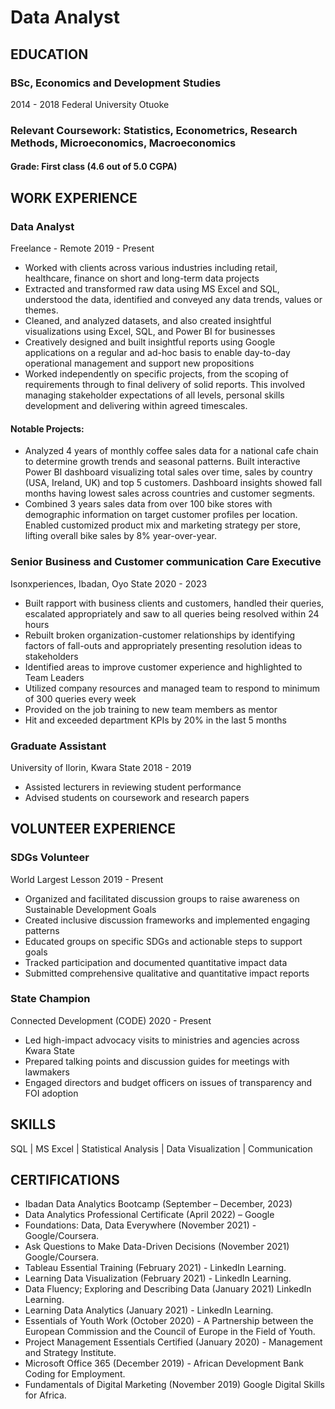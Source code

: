 # Data Analyst

## EDUCATION
### BSc, Economics and Development Studies 
2014 - 2018
Federal University Otuoke
### Relevant Coursework: Statistics, Econometrics, Research Methods, Microeconomics, Macroeconomics
#### Grade: First class (4.6 out of 5.0 CGPA)

## WORK EXPERIENCE
### Data Analyst
Freelance - Remote 
2019 - Present
- Worked with clients across various industries including retail, healthcare, finance on short and 
long-term data projects
- Extracted and transformed raw data using MS Excel and SQL, understood the data, identified and 
conveyed any data trends, values or themes.
- Cleaned, and analyzed datasets, and also created insightful visualizations using Excel, SQL, 
and Power BI for businesses
- Creatively designed and built insightful reports using Google applications on a regular and ad-hoc 
basis to enable day-to-day operational management and support new propositions
- Worked independently on specific projects, from the scoping of requirements through to final 
delivery of solid reports. This involved managing stakeholder expectations of all levels, personal 
skills development and delivering within agreed timescales.

#### Notable Projects:
- Analyzed 4 years of monthly coffee sales data for a national cafe chain to determine growth 
trends and seasonal patterns. Built interactive Power BI dashboard visualizing total sales over 
time, sales by country (USA, Ireland, UK) and top 5 customers. Dashboard insights showed fall 
months having lowest sales across countries and customer segments.
- Combined 3 years sales data from over 100 bike stores with demographic information on target 
customer profiles per location. Enabled customized product mix and marketing strategy per 
store, lifting overall bike sales by 8% year-over-year.

### Senior Business and Customer communication Care Executive 
Isonxperiences, Ibadan, Oyo State
2020 - 2023
- Built rapport with business clients and customers, handled their queries, escalated
appropriately and saw to all queries being resolved within 24 hours
- Rebuilt broken organization-customer relationships by identifying factors of fall-outs and 
appropriately presenting resolution ideas to stakeholders 
- Identified areas to improve customer experience and highlighted to Team Leaders
- Utilized company resources and managed team to respond to minimum of 300 queries every 
week
- Provided on the job training to new team members as mentor
- Hit and exceeded department KPIs by 20% in the last 5 months

### Graduate Assistant 
University of Ilorin, Kwara State
2018 - 2019
- Assisted lecturers in reviewing student performance
- Advised students on coursework and research papers

## VOLUNTEER EXPERIENCE
### SDGs Volunteer 
World Largest Lesson
2019 - Present
- Organized and facilitated discussion groups to raise awareness on Sustainable Development 
Goals
- Created inclusive discussion frameworks and implemented engaging patterns
- Educated groups on specific SDGs and actionable steps to support goals
- Tracked participation and documented quantitative impact data
- Submitted comprehensive qualitative and quantitative impact reports

### State Champion
Connected Development (CODE)
2020 - Present
- Led high-impact advocacy visits to ministries and agencies across Kwara State
- Prepared talking points and discussion guides for meetings with lawmakers
- Engaged directors and budget officers on issues of transparency and FOI adoption

## SKILLS
SQL | MS Excel | Statistical Analysis | Data Visualization | Communication

## CERTIFICATIONS
- Ibadan Data Analytics Bootcamp (September – December, 2023)
- Data Analytics Professional Certificate (April 2022) – Google
- Foundations: Data, Data Everywhere (November 2021) - Google/Coursera.
- Ask Questions to Make Data-Driven Decisions (November 2021) Google/Coursera.
- Tableau Essential Training (February 2021) - LinkedIn Learning.
- Learning Data Visualization (February 2021) - LinkedIn Learning.
- Data Fluency; Exploring and Describing Data (January 2021) LinkedIn Learning.
- Learning Data Analytics (January 2021) - LinkedIn Learning.
- Essentials of Youth Work (October 2020) - A Partnership between the European Commission and the Council of Europe in the Field of Youth.
- Project Management Essentials Certified (January 2020) - Management and Strategy Institute.
- Microsoft Office 365 (December 2019) - African Development Bank Coding for Employment.
- Fundamentals of Digital Marketing (November 2019) Google Digital Skills for Africa.
